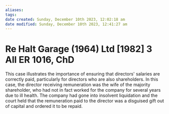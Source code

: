 ```yaml
---
aliases: 
tags: 
date created: Sunday, December 10th 2023, 12:02:18 am
date modified: Sunday, December 10th 2023, 12:41:27 am
---
```


# Re Halt Garage (1964) Ltd [1982] 3 All ER 1016, ChD

This case illustrates the importance of ensuring that directors' salaries are correctly paid, particularly for directors who are also shareholders. In this case, the director receiving remuneration was the wife of the majority shareholder, who had not in fact worked for the company for several years due to ill health. The company had gone into insolvent liquidation and the court held that the remuneration paid to the director was a disguised gift out of capital and ordered it to be repaid.
